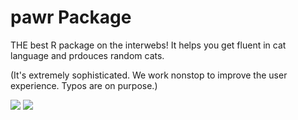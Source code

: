 # pawr Package
THE best R package on the interwebs! It helps you get fluent in cat language and prdouces random cats.

(It's extremely sophisticated. We work nonstop to improve the user experience. Typos are on purpose.)


![](https://media1.giphy.com/media/JIX9t2j0ZTN9S/giphy.gif) ![](https://media1.giphy.com/media/uzglgIsyY1Cgg/giphy.gif)
